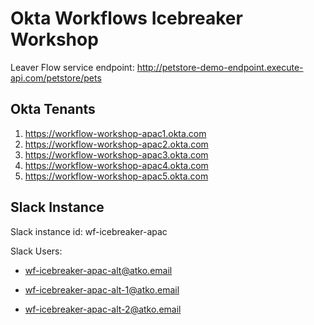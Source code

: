 # Okta Workflows Icebreaker Workshop

Leaver Flow service endpoint: http://petstore-demo-endpoint.execute-api.com/petstore/pets 

## Okta Tenants
1. https://workflow-workshop-apac1.okta.com
2. https://workflow-workshop-apac2.okta.com
3. https://workflow-workshop-apac3.okta.com
4. https://workflow-workshop-apac4.okta.com
5. https://workflow-workshop-apac5.okta.com

## Slack Instance
Slack instance id: wf-icebreaker-apac

Slack Users:

* wf-icebreaker-apac-alt@atko.email

* wf-icebreaker-apac-alt-1@atko.email

* wf-icebreaker-apac-alt-2@atko.email


